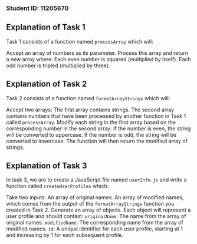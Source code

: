 ### Student ID: 11205670

## Explanation of Task 1
Task 1 consists of a function named `processArray` which will:

Accept an array of numbers as its parameter.
Process this array and return a new array where:
Each even number is squared (multiplied by itself).
Each odd number is tripled (multiplied by three).


## Explanation of Task 2
Task 2 consists of a  function named `formatArrayStrings` which will:

Accept two arrays:
The first array contains strings.
The second array contains numbers that have been processed by another function in Task 1 called `processArray`.
Modify each string in the first array based on the corresponding number in the second array:
If the number is even, the string will be converted to uppercase.
If the number is odd, the string will be converted to lowercase.
The function will then return the modified array of strings.


## Explanation of Task 3
In task 3, we are to create a JavaScript file named `userInfo.js` and write a function called `createUserProfiles` which:

Take two inputs:
An array of original names.
An array of modified names, which comes from the output of the `formatArrayStrings` function you created in Task 2.
Generate an array of objects. Each object will represent a user profile and should contain:
`originalName`: The name from the array of original names.
`modifiedName`: The corresponding name from the array of modified names.
`id`: A unique identifier for each user profile, starting at 1 and increasing by 1 for each subsequent profile.
